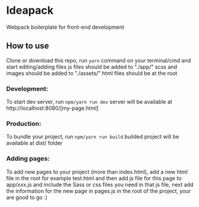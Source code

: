 # Ideapack
  Webpack boilerplate for front-end development

## How to use
  Clone or download this repo, run `yarn` command on your terminal/cmd
  and start editing/adding files
  js files should be added to "./app/" 
  scss and images should be added to "./assets/" 
  html files should be at the root

### Development: 
  To start dev server, run `npm/yarn run dev` 
  server will be available at http://localhost:8080/[my-page.html]

### Production: 
  To bundle your project, run `npm/yarn run build`
  builded project will be available at dist/ folder

### Adding pages: 
  To add new pages to your project (more than index.html), add a new html file in the root for example test.html
  and then add js file for this page to app/xxx.js and include the Sass or css files you need in that js file, 
  next add the information for the new page in pages.js in the root of the project, your are good to go :)

